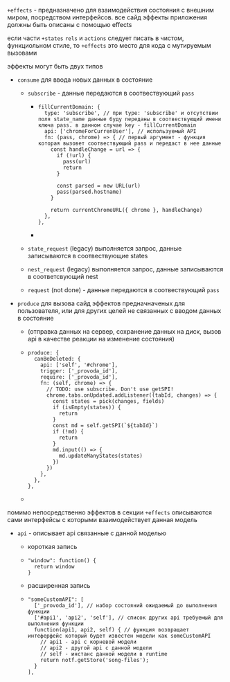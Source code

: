 `+effects` - предназначено для взаимодействия состояния с внешним миром, посредством интерфейсов. все сайд эффекты приложения должны быть описаны с помощью effects

если части `+states` `rels` и `actions` следует писать в чистом, функциольном стиле, то `+effects` это место для кода с мутируемым вызовами

эффекты могут быть двух типов 

- `consume` для ввода новых данных в состояние
  - `subscribe` - данные передаются в соотвествующий `pass`
  
    - ```
      fillCurrentDomain: {
        type: 'subscribe', // при type: 'subscribe' и отсутствии поля state_name данные буду переданы в соотвествующий имени ключа pass. в данном случае key - fillCurrentDomain
        api: ['chromeForCurrenUser'], // используемый API
        fn: (pass, chrome) => { // первый аргумент - функция которая вызовет соотвествующий pass и передаст в нее данные
          const handleChange = url => {
            if (!url) {
              pass(url)
              return
            }
      
            const parsed = new URL(url)
            pass(parsed.hostname)
          }
      
          return currentChromeURL({ chrome }, handleChange)
        },
      },
      ```
  
    - 
  
  - `state_request` (legacy) выполняется запрос, данные записываются в соотвествующие states
  
  - `nest_request` (legacy) выполняется запрос, данные записываются в соответсвующий nest
  
  - `request` (not done) - данные передаются в соотвествующий `pass`
- `produce` для вызова сайд эффектов предначначеных для пользователя, или для других целей не связанных с вводом данных в состояние
  
  - (отправка данных на сервер, сохранение данных на диск, вызов api в качестве реакции на изменение состояния)
  
  - ```
    produce: {
      canBeDeleted: {
        api: ['self', '#chrome'],
        trigger: ['_provoda_id'],
        require: ['_provoda_id'],
        fn: (self, chrome) => {
          // TODO: use subscribe. Don't use getSPI!
          chrome.tabs.onUpdated.addListener((tabId, changes) => {
            const states = pick(changes, fields)
            if (isEmpty(states)) {
              return
            }
            const md = self.getSPI(`${tabId}`)
            if (!md) {
              return
            }
            md.input(() => {
              md.updateManyStates(states)
            })
          })
        },
      },
    },
    ```
  
  - 

помимо непосредственно эффектов в секции `+effects` описываются сами интерфейсы с которыми взаимодействует данная модель

- `api` - описывает api связанные с данной моделью

  - короткая запись
  
  - ```
    "window": function() {
      return window
    }
    ```
  
  - расширенная запись
  
  - ```
    "someCustomAPI": [
      ['_provoda_id'], // набор состояний ожидаемый до выполнения функции
      ['#api1', 'api2', 'self'], // список других api требуемый для выполнения функции
      function(api1, api2, self) { // функция возвращает интеферфейс который будет известен модели как someCustomAPI
      	// api1 - api с корневой модели
      	// api2 - другой api с данной модели
      	// self - инстанс данной модели в runtime
        return notf.getStore('song-files');
      }
    ],
    ```
  
    



